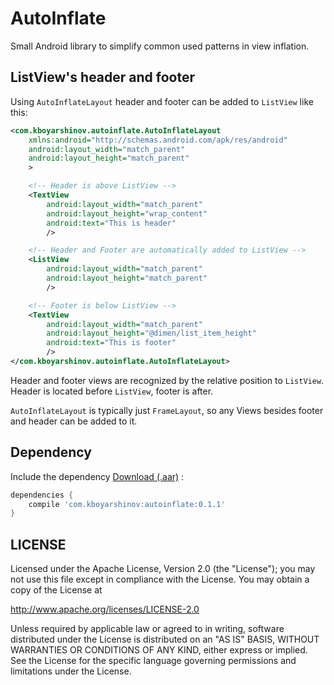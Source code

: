 # AutoInflate

Small Android library to simplify common used patterns in view inflation.

## ListView's header and footer

Using `AutoInflateLayout` header and footer can be added to `ListView` like this:

```xml
<com.kboyarshinov.autoinflate.AutoInflateLayout
    xmlns:android="http://schemas.android.com/apk/res/android"
    android:layout_width="match_parent"
    android:layout_height="match_parent"
    >

    <!-- Header is above ListView -->
    <TextView
        android:layout_width="match_parent"
        android:layout_height="wrap_content"
        android:text="This is header"
        />

    <!-- Header and Footer are automatically added to ListView -->
    <ListView
        android:layout_width="match_parent"
        android:layout_height="match_parent"
        />

    <!-- Footer is below ListView -->
    <TextView
        android:layout_width="match_parent"
        android:layout_height="@dimen/list_item_height"
        android:text="This is footer"
        />
</com.kboyarshinov.autoinflate.AutoInflateLayout>
```

Header and footer views are recognized by the relative position to `ListView`. Header is located before `ListView`, footer is after.

`AutoInflateLayout` is typically just `FrameLayout`, so any Views besides footer and header can be added to it.

## Dependency

Include the dependency [Download (.aar)](http://search.maven.org/remotecontent?filepath=com/kboyarshinov/autoinflate/0.1/autoinflate-0.1.aar) :

```groovy
dependencies {
    compile 'com.kboyarshinov:autoinflate:0.1.1'
}
```

## LICENSE

Licensed under the Apache License, Version 2.0 (the "License");
you may not use this file except in compliance with the License.
You may obtain a copy of the License at

<http://www.apache.org/licenses/LICENSE-2.0>

Unless required by applicable law or agreed to in writing, software
distributed under the License is distributed on an "AS IS" BASIS,
WITHOUT WARRANTIES OR CONDITIONS OF ANY KIND, either express or implied.
See the License for the specific language governing permissions and
limitations under the License.
